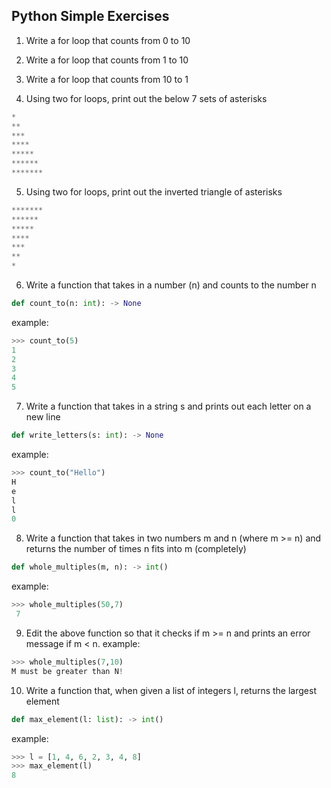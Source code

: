## Python Simple Exercises

1) Write a for loop that counts from 0 to 10

2) Write a for loop that counts from 1 to 10

3) Write a for loop that counts from 10 to 1

4) Using two for loops, print out the below 7 sets of asterisks
```python
*
**
***
****
*****
******
*******
```
5) Using two for loops, print out the inverted triangle of asterisks
```python
*******
******
*****
****
***
**
*
```

6) Write a function that takes in a number (n) and counts to the number n
```python
def count_to(n: int): -> None
```
example:
```python
>>> count_to(5)
1
2
3
4
5
```

7)  Write a function that takes in a string s and prints out each letter on a new line
```python
def write_letters(s: int): -> None
```
example:
```python
>>> count_to("Hello")
H
e
l
l
0
```

8) Write a function that takes in two numbers m and n (where m >= n) and returns the number of times n fits into m (completely)
```python
def whole_multiples(m, n): -> int()
```
example:
```python
>>> whole_multiples(50,7)
 7
```
9) Edit the above function so that it checks if m >= n and prints an error message if m < n.
example:
```python
>>> whole_multiples(7,10)
M must be greater than N!
```

10) Write a function that, when given a list of integers l, returns the largest element
```python
def max_element(l: list): -> int()
```
example:
```python
>>> l = [1, 4, 6, 2, 3, 4, 8]
>>> max_element(l)
8
```
